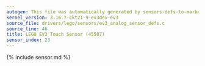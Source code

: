 ```yaml
---
autogen: This file was automatically generated by sensors-defs-to-markdown.py
kernel_version: 3.16.7-ckt21-9-ev3dev-ev3
source_file: drivers/lego/sensors/ev3_analog_sensor_defs.c
source_line: 46
title: LEGO EV3 Touch Sensor (45507)
sensor_index: 23
---
```


{% include sensor.md %}
